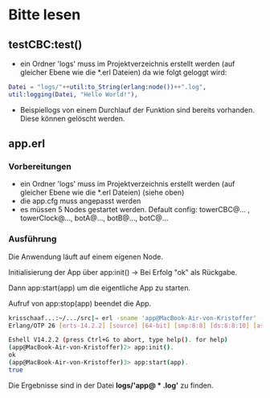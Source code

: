 # Bitte lesen

## testCBC:test()

- ein Ordner 'logs' muss im Projektverzeichnis erstellt werden (auf gleicher Ebene wie die *.erl Dateien) da wie folgt geloggt wird:

```erlang
Datei = "logs/"++util:to_String(erlang:node())++".log",
util:logging(Datei, "Hello World!"),
```
- Beispiellogs von einem Durchlauf der Funktion sind bereits vorhanden. Diese können gelöscht werden.

## app.erl

### Vorbereitungen

- ein Ordner 'logs' muss im Projektverzeichnis erstellt werden (auf gleicher Ebene wie die *.erl Dateien) (siehe oben)
- die app.cfg muss angepasst werden
- es müssen 5 Nodes gestartet werden. Default config: towerCBC@... , towerClock@..., botA@..., botB@..., botC@...

### Ausführung

Die Anwendung läuft auf einem eigenen Node.

Initialisierung der App über app:init() -> Bei Erfolg "ok" als Rückgabe.

Dann app:start(app) um die eigentliche App zu starten. 

Aufruf von app:stop(app) beendet die App.

```bash
krisschaaf...:~/.../src|⇒ erl -sname 'app@MacBook-Air-von-Kristoffer' -setcookie zumsl
Erlang/OTP 26 [erts-14.2.2] [source] [64-bit] [smp:8:8] [ds:8:8:10] [async-threads:1] [jit] [dtrace]

Eshell V14.2.2 (press Ctrl+G to abort, type help(). for help)
(app@MacBook-Air-von-Kristoffer)2> app:init().
ok
(app@MacBook-Air-von-Kristoffer)3> app:start(app).
true
```

Die Ergebnisse sind in der Datei <b>logs/'app@ * .log'</b> zu finden.